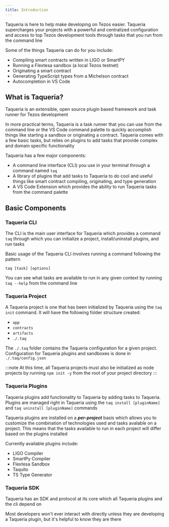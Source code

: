 ```yaml
---
title: Introduction
---
```


<!-- 
content-type: getting started
audience: crypto literate readers and developers looking to USE Taqueria (rather than build on it)

goal: to get the main concepts accross to the in 3 mins or less without losing non-technical folk
purpose: help the user understand what Taqueria is, what it does, and how to proceed

- what are the things a totally green user needs to know to understand Taqueria?
- what can Taqueria do for the user?
- what are the high level concepts you need to know about how to install and use taqueria?
- what is the MINIMAL amount of detail necessary in this document?
 -->


Taqueria is here to help make developing on Tezos easier. Taqueria supercharges your projects with a powerful and centralized configuration and access to top Tezos development tools through tasks that you run from the command line

Some of the things Taqueria can do for you include:
- Compiling smart contracts written in LIGO or SmartPY
- Running a Flextesa sandbox (a local Tezos testnet)
- Originating a smart contract 
- Generating TypeScript types from a Michelson contract
- Autocompletion in VS Code

## What is Taqueria?

Taqueria is an extensible, open source plugin based framework and task runner for Tezos development

In more practical terms, Taqueria is a task runner that you can use from the command line or the VS Code command palette to quickly accomplish things like starting a sandbox or originating a contract. Taqueria comes with a few basic tasks, but relies on plugins to add tasks that provide complex and domain specific functionality

Taqueria has a few major components:
 - A command line interface (CLI) you use in your terminal through a command named `taq`
 - A library of plugins that add tasks to Taqueria to do cool and useful things like smart contract compiling, originating, and type generation
 - A VS Code Extension which provides the ability to run Taqueria tasks from the command palette

## Basic Components

### Taqueria CLI

The CLI is the main user interface for Taqueria which provides a command `taq` through which you can initialize a project, install/uninstall plugins, and run tasks

Basic usage of the Taqueria CLI involves running a command following the pattern 
```shell
taq [task] [options]
```

You can see what tasks are available to run in any given context by running `taq --help` from the command line

### Taqueria Project

A Taqueria project is one that has been initialized by Taqueria using the `taq init` command. It will have the following folder structure created:
- `app`
- `contracts`
- `artifacts`
- `./.taq`

The `./.taq` folder contains the Taqueria configuration for a given project. Configuration for Taqueria plugins and sandboxes is done in `./.taq/config.json`

:::note
At this time, all Taqueria projects must also be initialized as node projects by running `npm init -y` from the root of your project directory
:::
### Taqueria Plugins

Taqueria plugins add functionality to Taqueria by adding tasks to Taqueria. Plugins are managed right in Taqueria using the `taq install [pluginName]` and `taq uninstall [pluginName]` commands

Taqueria plugins are installed on a ***per-project*** basis which allows you to customize the combination of technologies used and tasks avalable on a project. This means that the tasks available to run in each project will differ based on the plugins installed

Currently available plugins include:
- LIGO Compiler
- SmartPy Compiler
- Flextesa Sandbox
- Taquito 
- TS Type Generator

### Taqueria SDK

Taqueria has an SDK and protocol at its core which all Taqueria plugins and the cli depend on

Most developers won't ever interact with directly unless they are developing a Taqueria plugin, but it's helpful to know they are there